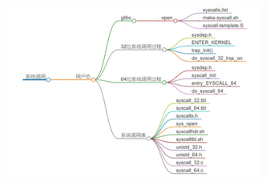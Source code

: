 <img src="https://github.com/Yongli-Lisa/Linux-Notes1/blob/af6badaafc4d0dcbf03d9a84d9fcc1f474426cc2/Img/%E7%94%A8%E6%88%B7%E6%80%81%E7%B3%BB%E7%BB%9F%E8%B0%83%E7%94%A8.JPG" width="600px">
